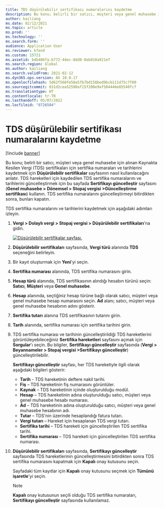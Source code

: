```yaml
---
title: TDS düşürülebilir sertifikası numaralarını kaydetme
description: Bu konu; belirli bir satıcı, müşteri veya genel muhasebe için alınan Kaynakta Kesilen Vergi (TDS) sertifikaları için sertifika numaraları ve tarihlerini kaydetmek için Düşürülebilir sertifikalar sayfasının nasıl kullanılacağını anlatır.
author: kailiang
ms.date: 02/12/2021
ms.topic: article
ms.prod: ''
ms.technology: ''
ms.search.form: ''
audience: Application User
ms.reviewer: kfend
ms.custom: 15721
ms.assetid: b4b406fa-b772-44ec-8dd8-8eb818a921ef
ms.search.region: Global
ms.author: kailiang
ms.search.validFrom: 2021-02-12
ms.dyn365.ops.version: AX 10.0.17
ms.openlocfilehash: 5d62f560fe58a5fb7bd158bed9bcb111d75c7f00
ms.sourcegitcommit: 631d2cea52590af15f208e9af584446e85540fcf
ms.translationtype: HT
ms.contentlocale: tr-TR
ms.lasthandoff: 05/07/2022
ms.locfileid: "8726504"
---
```

# <a name="record-tds-recoverable-certificate-numbers"></a>TDS düşürülebilir sertifikası numaralarını kaydetme

[!include [banner](../includes/banner.md)]

Bu konu; belirli bir satıcı, müşteri veya genel muhasebe için alınan Kaynakta Kesilen Vergi (TDS) sertifikaları için sertifika numaraları ve tarihlerini kaydetmek için **Düşürülebilir sertifikalar** sayfasının nasıl kullanılacağını anlatır. TDS hareketleri için kaydedilen TDS sertifika numaralarını ve tarihlerini güncelleştirmek için bu sayfada **Sertifikayı güncelleştir** sayfasını (**Genel muhasebe \> Dönemsel \> Stopaj vergisi \>Güncelleştirme sertifikası**) kullanın. TDS sertifika numaralarını güncelleştirmeyi bitirdikten sonra, bunları kapatın.

TDS sertifika numaralarını ve tarihlerini kaydetmek için aşağıdaki adımları izleyin.

1. **Vergi \> Dolaylı vergi \> Stopaj vergisi \> Düşürülebilir sertifikaları**'na gidin.

    [![Düşürülebilir sertifikalar sayfası.](./media/apac-ind-TDS-49.png)](./media/apac-ind-TDS-49.png) 

2. **Düşürülebilir sertifikaları** sayfasında, **Vergi türü** alanında **TDS** seçeneğini belirleyin.
3. Bir kayıt oluşturmak için **Yeni**'yi seçin.
4. **Sertifika numarası** alanında, TDS sertifika numarasını girin.
5. **Hesap türü** alanında, TDS sertifikasının alındığı hesabın türünü seçin: **Satıcı**, **Müşteri** veya **Genel muhasebe**.
6. **Hesap** alanında, seçtiğiniz hesap türüne bağlı olarak satıcı, müşteri veya genel muhasebe hesap numarasını seçin. **Ad** alanı; satıcı, müşteri veya genel muhasebe hesabının adını gösterir.
7. **Sertifika tutarı** alanına TDS sertifikasının tutarını girin.
8. **Tarih** alanında, sertifika numarası için sertifika tarihini girin.
9. TDS sertifika numarası ve tarihinin güncelleştirildiği TDS hareketlerini görüntüleyebileceğiniz **Sertifika hareketleri** sayfasını açmak için **Sorgular**'ı seçin. Bu bilgiler, **Sertifikayı güncelleştir** sayfasında (**Vergi \> Beyannameler \> Stopaj vergisi \>Sertifikayı güncelleştir**) güncelleştirilebilir.

    **Sertifikayı güncelleştir** sayfası, her TDS hareketiyle ilgili olarak aşağıdaki bilgileri gösterir:

    - **Tarih** - TDS hareketinin deftere nakil tarihi.
    - **Fiş** – TDS hareketinin fiş numarasını görüntüler.
    - **Kaynak** – TDS hareketinin içinde oluşturulduğu modül.
    - **Hesap** – TDS hareketinin adına oluşturulduğu satıcı, müşteri veya genel muhasebe hesabı numarası.
    - **Ad** – TDS hareketinin adına oluşturulduğu satıcı, müşteri veya genel muhasebe hesabının adı.
    - **Tutar** – TDS'nin üzerinde hesaplandığı fatura tutarı.
    - **Vergi tutarı** – Hareket için hesaplanan TDS vergi tutarı.
    - **Sertifika tarihi** – TDS hareketi için güncelleştirilen TDS sertifika tarihi.
    - **Sertifika numarası** – TDS hareketi için güncelleştirilen TDS sertifika numarası.

10. **Düşürülebilir sertifikaları** sayfasında, **Sertifikayı güncelleştir** sayfasında TDS hareketlerinin güncelleştirmesini bitirdikten sonra TDS sertifika numarasını kapatmak için **Kapalı** onay kutusunu seçin.

    Sayfadaki tüm kayıtlar için **Kapalı** onay kutusunu seçmek için **Tümünü işaretle**'yi seçin.

    > [!NOTE]
    > **Kapalı** onay kutusunun seçili olduğu TDS sertifika numaraları, **Sertifikayı güncelleştir** sayfasında kullanılamaz.
